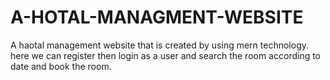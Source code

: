 # A-HOTAL-MANAGMENT-WEBSITE
A haotal management website that is created by using mern technology. here we can register then login as a user  and search the room according to date and book the room.
